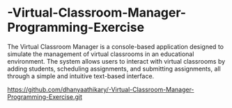 # -Virtual-Classroom-Manager-Programming-Exercise
The Virtual Classroom Manager is a console-based application designed to simulate the management of virtual classrooms in an educational environment. The system allows users to interact with virtual classrooms by adding students, scheduling assignments, and submitting assignments, all through a simple and intuitive text-based interface. 


https://github.com/dhanyaathikary/-Virtual-Classroom-Manager-Programming-Exercise.git
